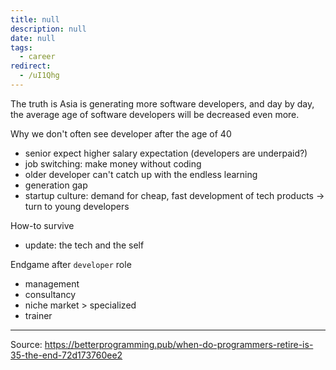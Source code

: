 ```yaml
---
title: null
description: null
date: null
tags:
  - career
redirect:
  - /uI1Qhg
---
```


The truth is Asia is generating more software developers, and day by day, the average age of software developers will be decreased even more.

Why we don't often see developer after the age of 40

- senior expect higher salary expectation (developers are underpaid?)
- job switching: make money without coding
- older developer can't catch up with the endless learning
- generation gap
- startup culture: demand for cheap, fast development of tech products -> turn to young developers

How-to survive

- update: the tech and the self

Endgame after `developer` role

- management
- consultancy
- niche market > specialized
- trainer

---

Source: https://betterprogramming.pub/when-do-programmers-retire-is-35-the-end-72d173760ee2
